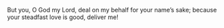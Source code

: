 But you, O God my Lord, deal on my behalf for your name’s sake; because your steadfast love is good, deliver me!
